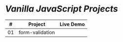 # _Vanilla JavaScript Projects_

|  #  |     Project     | Live Demo |
| :-: | :-------------: | :-------: |
| 01  | form-validation |           |
